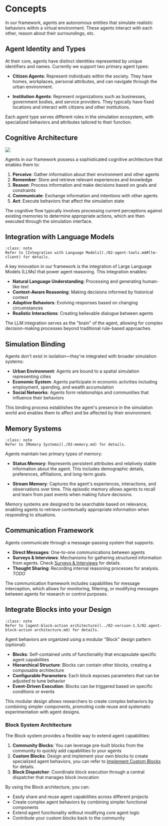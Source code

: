 # Concepts

In our framework, agents are autonomous entities that simulate realistic behaviors within a virtual environment. 
These agents interact with each other, reason about their surroundings, etc.

## Agent Identity and Types

At their core, agents have distinct identities represented by unique identifiers and names. Currently we support two primary agent types:

- **Citizen Agents**: Represent individuals within the society. They have homes, workplaces, personal attributes, and can navigate through the urban environment.

- **Institution Agents**: Represent organizations such as businesses, government bodies, and service providers. They typically have fixed locations and interact with citizens and other institutions.

Each agent type serves different roles in the simulation ecosystem, with specialized behaviors and attributes tailored to their function.

## Cognitive Architecture

![](../_static/social-agent-architecture.png)

Agents in our framework possess a sophisticated cognitive architecture that enables them to:

1. **Perceive**: Gather information about their environment and other agents
2. **Remember**: Store and retrieve relevant experiences and knowledge
3. **Reason**: Process information and make decisions based on goals and constraints
4. **Communicate**: Exchange information and intentions with other agents
5. **Act**: Execute behaviors that affect the simulation state

The cognitive flow typically involves processing current perceptions against existing memories to determine appropriate actions, which are then executed through the simulation interface.

## Integration with Language Models

```{admonition} Note
:class: note
Refer to [Integration with Language Models](./02-agent-tools.md#llm-client) for details.
```

A key innovation in our framework is the integration of Large Language Models (LLMs) that power agent reasoning. This integration enables:

- **Natural Language Understanding**: Processing and generating human-like text
- **Context-Aware Reasoning**: Making decisions informed by historical context
- **Adaptive Behaviors**: Evolving responses based on changing circumstances
- **Realistic Interactions**: Creating believable dialogue between agents

The LLM integration serves as the "brain" of the agent, allowing for complex decision-making processes beyond traditional rule-based approaches.

## Simulation Binding

Agents don't exist in isolation—they're integrated with broader simulation systems:

- **Urban Environment**: Agents are bound to a spatial simulation representing cities
- **Economic System**: Agents participate in economic activities including employment, spending, and wealth accumulation
- **Social Networks**: Agents form relationships and communities that influence their behaviors

This binding process establishes the agent's presence in the simulation world and enables them to affect and be affected by their environment.

## Memory Systems

```{admonition} Note
:class: note
Refer to [Memory Systems](./03-memory.md) for details.
```

Agents maintain two primary types of memory:

- **Status Memory**: Represents persistent attributes and relatively stable information about the agent. This includes demographic details, preferences, affiliations, and long-term goals.

- **Stream Memory**: Captures the agent's experiences, interactions, and observations over time. This episodic memory allows agents to recall and learn from past events when making future decisions.

Memory systems are designed to be searchable based on relevance, enabling agents to retrieve contextually appropriate information when responding to situations.

## Communication Framework

Agents communicate through a message-passing system that supports:

- **Direct Messages**: One-to-one communications between agents
- **Surveys & Interviews**: Mechanisms for gathering structured information from agents. Check [Surveys & Interviews](../04-experiment-design/01-survey-and-interview.md) for details.
- **Thought Sharing**: Recording internal reasoning processes for analysis. *TODO*

The communication framework includes capabilities for message interception, which allows for monitoring, filtering, or modifying messages between agents for research or control purposes.

## Integrate Blocks into your Design

```{admonition} Note
:class: note
Refer to [agent-block-action architecture](../02-version-1.5/02.agent-block-action architecture.md) for details.
```

Agent behaviors are organized using a modular "Block" design pattern (optional):

- **Blocks**: Self-contained units of functionality that encapsulate specific agent capabilities
- **Hierarchical Structure**: Blocks can contain other blocks, creating a composable architecture
- **Configurable Parameters**: Each block exposes parameters that can be adjusted to tune behavior
- **Event-Driven Execution**: Blocks can be triggered based on specific conditions or events

This modular design allows researchers to create complex behaviors by combining simpler components, promoting code reuse and systematic experimentation with agent designs.

### Block System Architecture

The Block system provides a flexible way to extend agent capabilities:

1. **Community Blocks**: You can leverage pre-built blocks from the community to quickly add capabilities to your agents
2. **Custom Blocks**: Design and implement your own blocks to create specialized agent behaviors, you can refer to [Implement Custom Blocks](./04-agent-customization.md#implement-custom-blocks) for details.
3. **Block Dispatcher**: Coordinate block execution through a central dispatcher that manages block invocation

By using the Block architecture, you can:
- Easily share and reuse agent capabilities across different projects
- Create complex agent behaviors by combining simpler functional components
- Extend agent functionality without modifying core agent logic
- Contribute your custom blocks back to the community
